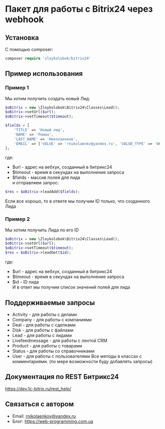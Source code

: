 # Пакет для работы с Bitrix24 через webhook
## Установка
С помощью composer: <br />
```php
composer require 'zloykolobok/bitrix24'
```
## Пример использования
### Пример 1
Мы хотим получить создать новый Лид:
```php
$oBitrix = new \Zloykolobok\Bitrix24\Classes\Lead();
$oBitrix->setUrl($url);
$oBitrix->setTimeout($timeout);

$fields = [
    'TITLE' => 'Новый лид',
    'NAME' => 'Роман',
    'LAST_NAME' => 'Николаенков',
    'EMAIL' => ['VALUE' => 'rnikolaenkv@yandex.ru', 'VALUE_TYPE' => 'WORK'],
];
```
где:
 * $url - адрес на вебхук, созданный в битрикс24
 * $timeout - время в секундах на выполнение запроса
 * $fields - массив полей для лида <br />
и отправляем запрос:
```php
$res = $oBitrix->leadAdd($fields);
```
Если все хорошо, то в ответе мы получим ID только, что созданного Лида
### Пример 2
Мы хотим получить Лида по его ID
```php
$oBitrix = new \Zloykolobok\Bitrix24\Classes\Lead();
$oBitrix->setUrl($url);
$oBitrix->setTimeout($timeout);
$res = $oBitrix->leadGet($id);
```
где:
 * $url - адрес на вебхук, созданный в битрикс24
 * $timeout - время в секундах на выполнение запроса
 * $id - ID лида <br />
И в ответ мы получим список значений полей для лида
## Поддерживаемые запросы
 * Activity - для работы с делами
 * Company - для работы с компаниями
 * Deal - для работы с сделками
 * Disk - для работы с файлами
 * Lead - для работы с лидами
 * Livefeedmessage - для работы с лентой CRM
 * Product - для работы с товарами
 * Status - для работы со справочниками
 * User - для работы с пользователями
Все методы в классах с комментариями.
(по мере возможности буду добавлять запросы)
## Документация по REST Битрикс24
https://dev.1c-bitrix.ru/rest_help/
## Связаться с автором
 * Email: rnikolaenkov@yandex.ru
 * Блог: https://web-programming.com.ua
